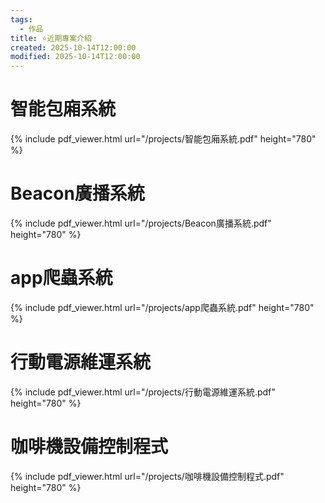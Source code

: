```yaml
---
tags:
  - 作品
title: ⭐近期專案介紹
created: 2025-10-14T12:00:00
modified: 2025-10-14T12:00:00
---
```


# 智能包廂系統

{% include pdf_viewer.html url="/projects/智能包廂系統.pdf" height="780" %}

# Beacon廣播系統

{% include pdf_viewer.html url="/projects/Beacon廣播系統.pdf" height="780" %}

# app爬蟲系統

{% include pdf_viewer.html url="/projects/app爬蟲系統.pdf" height="780" %}

# 行動電源維運系統

{% include pdf_viewer.html url="/projects/行動電源維運系統.pdf" height="780" %}

# 咖啡機設備控制程式
{% include pdf_viewer.html url="/projects/咖啡機設備控制程式.pdf" height="780" %}


